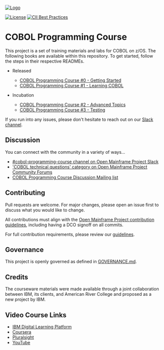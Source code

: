 [![Logo](https://raw.githubusercontent.com/openmainframeproject/artwork/main/projects/cobol-pc/horizontal/color/cobol-pc-horizontal-color.png)](https://www.openmainframeproject.org/projects/cobolprogrammingcourse)

[![License](https://img.shields.io/github/license/OpenMainframeProject/cobol-programming-course)](LICENSE)
[![CII Best Practices](https://bestpractices.coreinfrastructure.org/projects/4770/badge)](https://bestpractices.coreinfrastructure.org/projects/4770)

# COBOL Programming Course

This project is a set of training materials and labs for COBOL on z/OS. The following books are available within this repository. To get started, follow the steps in their respective READMEs.

- Released
    - [COBOL Programming Course #0 - Getting Started](COBOL%20Programming%20Course%20%230%20-%20Getting%20Started/README.md)
    - [COBOL Programming Course #1 - Learning COBOL](COBOL%20Programming%20Course%20%231%20-%20Learning%20COBOL/README.md)

- Incubation
    - [COBOL Programming Course #2 - Advanced Topics](COBOL%20Programming%20Course%20%232%20-%20Advanced%20Topics/README.md)
    - [COBOL Programming Course #3 - Testing](COBOL%20Programming%20Course%20%233%20-%20Testing/README.md)

If you run into any issues, please don't hesitate to reach out on our [Slack channel](https://openmainframeproject.slack.com/archives/C011NE32Z1T).

## Discussion

You can connect with the community in a variety of ways...

- [#cobol-programming-course channel on Open Mainframe Project Slack](https://slack.openmainframeproject.org)
- ['COBOL technical questions' category on Open Mainframe Project Community Forums](https://community.openmainframeproject.org/c/cobol-technical-questions/16)
- [COBOL Programming Course Discussion Mailing list](https://lists.openmainframeproject.org/g/cobol-course-discussion)

## Contributing

Pull requests are welcome. For major changes, please open an issue first to discuss what you would like to change.

All contributions must align with the [Open Mainframe Project contribution guidelines](https://github.com/openmainframeproject/tac/blob/master/process/contribution_guidelines.md), including having a DCO signoff on all commits.

For full contribution requirements, please review our [guidelines](CONTRIBUTING.md).

## Governance

This project is openly governed as defined in [GOVERNANCE.md](GOVERNANCE.md).

## Credits

The courseware materials were made available through a joint collaboration between IBM, its clients, and American River College and proposed as a new project by IBM.

## Video Course Links

- [IBM Digital Learning Platform](https://learn.ibm.com/course/view.php?id=7552)
- [Coursera](https://www.coursera.org/learn/cobol-programming-vscode?)
- [Pluralsight](https://www.pluralsight.com/courses/learning-cobol-programming-vscode)
- [YouTube](https://www.youtube.com/watch?v=RdMAEdGvtLA)
